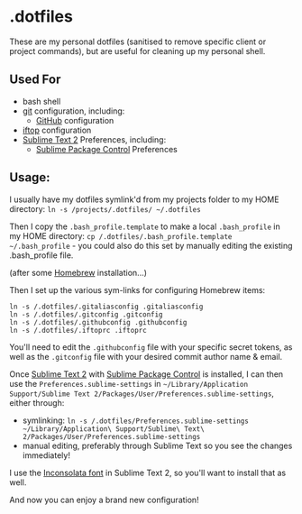 .dotfiles
=========

These are my personal dotfiles (sanitised to remove specific client or project commands), but
are useful for cleaning up my personal shell.

Used For
--------

* bash shell
* [git](http://git-scm.com/) configuration, including:
  * [GitHub](https://github.com) configuration
* [iftop](http://www.ex-parrot.com/pdw/iftop/) configuration
* [Sublime Text 2](http://www.sublimetext.com/2) Preferences, including:
  * [Sublime Package Control](https://sublime.wbond.net/) Preferences

Usage:
------

I usually have my dotfiles symlink'd from my projects folder to my HOME directory:
`ln -s /projects/.dotfiles/ ~/.dotfiles`

Then I copy the `.bash_profile.template` to make a local `.bash_profile` in my HOME directory:
`cp /.dotfiles/.bash_profile.template ~/.bash_profile` - you could also do this set by manually editing the existing .bash_profile file.

(after some [Homebrew](https://github.com/mxcl/homebrew) installation...)

Then I set up the various sym-links for configuring Homebrew items:
```
ln -s /.dotfiles/.gitaliasconfig .gitaliasconfig
ln -s /.dotfiles/.gitconfig .gitconfig
ln -s /.dotfiles/.githubconfig .githubconfig
ln -s /.dotfiles/.iftoprc .iftoprc
```

You'll need to edit the `.githubconfig` file with your specific secret tokens, as well as the `.gitconfig` file with your desired commit author name & email.

Once [Sublime Text 2](http://www.sublimetext.com/2) with [Sublime Package Control](https://sublime.wbond.net/) is installed, I can then use the `Preferences.sublime-settings`
in `~/Library/Application Support/Sublime Text 2/Packages/User/Preferences.sublime-settings`, either through:

* symlinking: `ln -s /.dotfiles/Preferences.sublime-settings ~/Library/Application\ Support/Sublime\ Text\ 2/Packages/User/Preferences.sublime-settings`
* manual editing, preferably through Sublime Text so you see the changes immediately!

I use the [Inconsolata font](http://www.levien.com/type/myfonts/inconsolata.html) in Sublime Text 2, so you'll want to install that as well.

And now you can enjoy a brand new configuration!